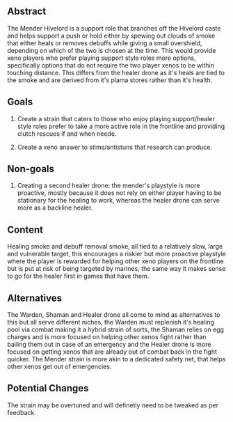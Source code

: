 ## Abstract

The Mender Hivelord is a support role that branches off the Hivelord caste and helps support a push or hold either by spewing out clouds of smoke that either heals or removes debuffs while giving a small overshield, depending on which of the two is chosen at the time. This would provide xeno players who prefer playing support style roles more options, specifically options that do not require the two player xenos to be within touching distance. This differs from the healer drone as it's heals are tied to the smoke and are derived from it's plama stores rather than it's health.


## Goals

1. Create a strain that caters to those who enjoy playing support/healer style roles prefer to take a more active role in the frontline and providing clutch rescues if and when neede.

2. Create a xeno answer to stims/antistuns that research can produce.

## Non-goals

1. Creating a second healer drone: the mender's playstyle is more proactive, mostly because it does not rely on either player having to be stationary for the healing to work, whereas the healer drone can serve more as a backline healer.

## Content

Healing smoke and debuff removal smoke, all tied to a relatively slow, large and vulnerable target, this encourages a riskier but more proactive playstyle where the player is rewarded for helping other xeno players on the frontline but is put at risk of being targeted by marines, the same way it makes sense to go for the healer first in games that have them.

## Alternatives

The Warden, Shaman and Healer drone all come to mind as alternatives to this but all serve different niches, the Warden must replenish it's healing pool via combat making it a hybrid strain of sorts, the Shaman relies on egg charges and is more focused on helping other xenos fight rather than bailing them out in case of an emergency and the Healer drone is more focused on getting xenos that are already out of combat back in the fight quicker. The Mender strain is more akin to a dedicated safety net, that helps other xenos get out of emergencies.

## Potential Changes
The strain may be overtuned and will definetly need to be tweaked as per feedback.
